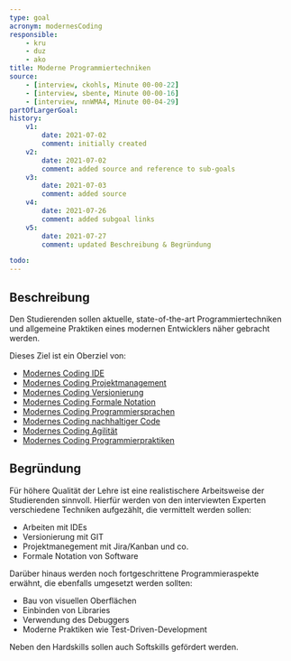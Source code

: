 ```yaml
---
type: goal
acronym: modernesCoding
responsible: 
    - kru
    - duz
    - ako
title: Moderne Programmiertechniken
source:
    - [interview, ckohls, Minute 00-00-22]
    - [interview, sbente, Minute 00-00-16]
    - [interview, nnWMA4, Minute 00-04-29]
partOfLargerGoal: 
history:
    v1:
        date: 2021-07-02
        comment: initially created
    v2:
        date: 2021-07-02
        comment: added source and reference to sub-goals
    v3:
        date: 2021-07-03
        comment: added source
    v4: 
        date: 2021-07-26
        comment: added subgoal links
    v5:
        date: 2021-07-27
        comment: updated Beschreibung & Begründung

todo: 
---
```


## Beschreibung

Den Studierenden sollen aktuelle, state-of-the-art Programmiertechniken und allgemeine Praktiken eines modernen Entwicklers näher gebracht werden.

Dieses Ziel ist ein Oberziel von:
 * [Modernes Coding IDE](https://divekit.github.io/divekit-roadmap/goals/modernIDE.html)
 * [Modernes Coding Projektmanagement](https://divekit.github.io/divekit-roadmap/goals/modernPM.html)
 * [Modernes Coding Versionierung](https://divekit.github.io/divekit-roadmap/goals/modernVersionierung.html)
 * [Modernes Coding Formale Notation](https://divekit.github.io/divekit-roadmap/goals/modernFormaleNotation.html)
 * [Modernes Coding Programmiersprachen](https://divekit.github.io/divekit-roadmap/goals/modernProgSprachen.html)
 * [Modernes Coding nachhaltiger Code](https://divekit.github.io/divekit-roadmap/goals/modernNachhaltig.html)
 * [Modernes Coding Agilität](https://divekit.github.io/divekit-roadmap/goals/modernAgilit%C3%A4t.html)
 * [Modernes Coding Programmierpraktiken](https://divekit.github.io/divekit-roadmap/goals/modernPraktiken.html)


## Begründung

Für höhere Qualität der Lehre ist eine realistischere Arbeitsweise der Studierenden sinnvoll. Hierfür werden von den interviewten Experten verschiedene Techniken aufgezählt, die vermittelt werden sollen:

* Arbeiten mit IDEs
* Versionierung mit GIT
* Projektmanegement mit Jira/Kanban und co.
* Formale Notation von Software

Darüber hinaus werden noch fortgeschrittene Programmieraspekte erwähnt, die ebenfalls umgesetzt werden sollten:

* Bau von visuellen Oberflächen
* Einbinden von Libraries
* Verwendung des Debuggers
* Moderne Praktiken wie Test-Driven-Development

Neben den Hardskills sollen auch Softskills gefördert werden.